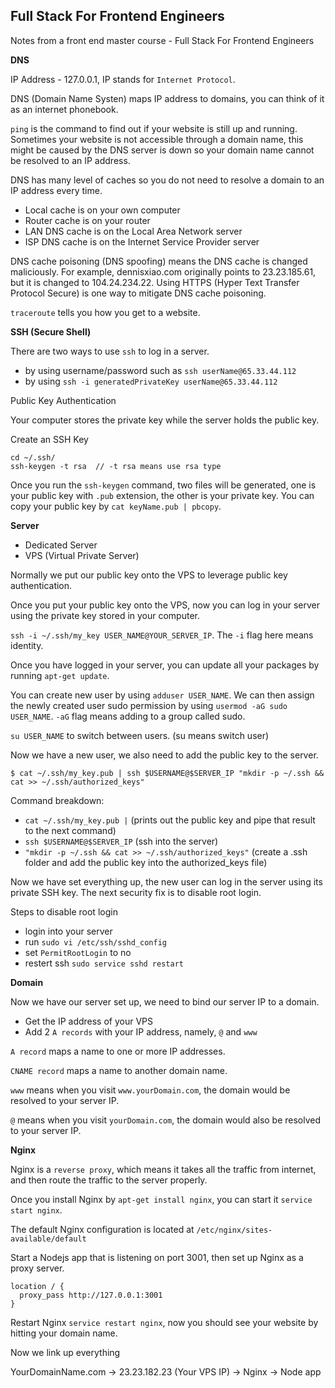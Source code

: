 ## Full Stack For Frontend Engineers

Notes from a front end master course - Full Stack For Frontend Engineers

__DNS__

IP Address - 127.0.0.1, IP stands for `Internet Protocol`.

DNS (Domain Name Systen) maps IP address to domains, you can think of it as an internet phonebook.

`ping` is the command to find out if your website is still up and running. Sometimes your website is not accessible through a domain name, this might be caused by the DNS server is down so your domain name cannot be resolved to an IP address.

DNS has many level of caches so you do not need to resolve a domain to an IP address every time. 

- Local cache is on your own computer
- Router cache is on your router
- LAN DNS cache is on the Local Area Network server
- ISP DNS cache is on the Internet Service Provider server 

DNS cache poisoning (DNS spoofing) means the DNS cache is changed maliciously. For example, dennisxiao.com originally points to 23.23.185.61, but it is changed to 104.24.234.22. Using HTTPS (Hyper Text Transfer Protocol Secure) is one way to mitigate DNS cache poisoning.

`traceroute` tells you how you get to a website.

__SSH (Secure Shell)__

There are two ways to use `ssh` to log in a server.

- by using username/password such as `ssh userName@65.33.44.112`
- by using `ssh -i generatedPrivateKey userName@65.33.44.112`

Public Key Authentication

Your computer stores the private key while the server holds the public key.

Create an SSH Key

```
cd ~/.ssh/
ssh-keygen -t rsa  // -t rsa means use rsa type
```

Once you run the `ssh-keygen` command, two files will be generated, one is your public key with `.pub` extension, the other is your private key. You can copy your public key by `cat keyName.pub | pbcopy`.

__Server__

- Dedicated Server
- VPS (Virtual Private Server)

Normally we put our public key onto the VPS to leverage public key authentication.

Once you put your public key onto the VPS, now you can log in your server using the private key stored in your computer.

`ssh -i ~/.ssh/my_key USER_NAME@YOUR_SERVER_IP`. The `-i` flag here means identity.

Once you have logged in your server, you can update all your packages by running `apt-get update`.

You can create new user by using `adduser USER_NAME`. We can then assign the newly created user sudo permission by using `usermod -aG sudo USER_NAME`. `-aG` flag means adding to a group called sudo.

`su USER_NAME` to switch between users. (su means switch user)

Now we have a new user, we also need to add the public key to the server.

```
$ cat ~/.ssh/my_key.pub | ssh $USERNAME@$SERVER_IP "mkdir -p ~/.ssh && cat >> ~/.ssh/authorized_keys"
```

Command breakdown:

- `cat ~/.ssh/my_key.pub |` (prints out the public key and pipe that result to the next command)
- `ssh $USERNAME@$SERVER_IP` (ssh into the server)
- `"mkdir -p ~/.ssh && cat >> ~/.ssh/authorized_keys"` (create a .ssh folder and add the public key into the authorized_keys file)

Now we have set everything up, the new user can log in the server using its private SSH key. The next security fix is to disable root login.

Steps to disable root login
- login into your server
- run `sudo vi /etc/ssh/sshd_config`
- set `PermitRootLogin` to no
- restert ssh `sudo service sshd restart`

__Domain__

Now we have our server set up, we need to bind our server IP to a domain.

- Get the IP address of your VPS
- Add 2 `A records` with your IP address, namely, `@` and `www`

`A record` maps a name to one or more IP addresses.

`CNAME record` maps a name to another domain name.

`www` means when you visit `www.yourDomain.com`, the domain would be resolved to your server IP.

`@` means when you visit `yourDomain.com`, the domain would also be resolved to your server IP.

__Nginx__

Nginx is a `reverse proxy`, which means it takes all the traffic from internet, and then route the traffic to the server properly.

Once you install Nginx by `apt-get install nginx`, you can start it `service start nginx`.

The default Nginx configuration is located at `/etc/nginx/sites-available/default`

Start a Nodejs app that is listening on port 3001, then set up Nginx as a proxy server.

```
location / {
  proxy_pass http://127.0.0.1:3001
}
```

Restart Nginx `service restart nginx`, now you should see your website by hitting your domain name.

Now we link up everything

YourDomainName.com -> 23.23.182.23 (Your VPS IP) -> Nginx -> Node app
